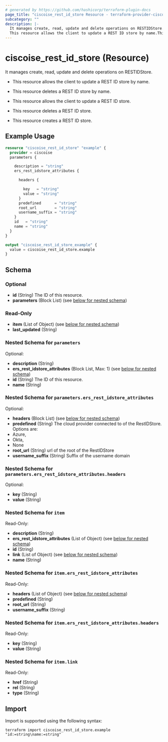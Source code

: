 ```yaml
---
# generated by https://github.com/hashicorp/terraform-plugin-docs
page_title: "ciscoise_rest_id_store Resource - terraform-provider-ciscoise"
subcategory: ""
description: |-
  It manages create, read, update and delete operations on RESTIDStore.
  This resource allows the client to update a REST ID store by name.This resource deletes a REST ID store by name.This resource allows the client to update a REST ID store.This resource deletes a REST ID store.This resource creates a REST ID store.
---
```


# ciscoise_rest_id_store (Resource)

It manages create, read, update and delete operations on RESTIDStore.

- This resource allows the client to update a REST ID store by name.

- This resource deletes a REST ID store by name.

- This resource allows the client to update a REST ID store.

- This resource deletes a REST ID store.

- This resource creates a REST ID store.

## Example Usage

```terraform
resource "ciscoise_rest_id_store" "example" {
  provider = ciscoise
  parameters {

    description = "string"
    ers_rest_idstore_attributes {

      headers {

        key   = "string"
        value = "string"
      }
      predefined      = "string"
      root_url        = "string"
      username_suffix = "string"
    }
    id   = "string"
    name = "string"
  }
}

output "ciscoise_rest_id_store_example" {
  value = ciscoise_rest_id_store.example
}
```

<!-- schema generated by tfplugindocs -->
## Schema

### Optional

- **id** (String) The ID of this resource.
- **parameters** (Block List) (see [below for nested schema](#nestedblock--parameters))

### Read-Only

- **item** (List of Object) (see [below for nested schema](#nestedatt--item))
- **last_updated** (String)

<a id="nestedblock--parameters"></a>
### Nested Schema for `parameters`

Optional:

- **description** (String)
- **ers_rest_idstore_attributes** (Block List, Max: 1) (see [below for nested schema](#nestedblock--parameters--ers_rest_idstore_attributes))
- **id** (String) The ID of this resource.
- **name** (String)

<a id="nestedblock--parameters--ers_rest_idstore_attributes"></a>
### Nested Schema for `parameters.ers_rest_idstore_attributes`

Optional:

- **headers** (Block List) (see [below for nested schema](#nestedblock--parameters--ers_rest_idstore_attributes--headers))
- **predefined** (String) The cloud provider connected to of the RestIDStore.
Options are:
- Azure,
- Okta,
- None
- **root_url** (String) url of the root of the RestIDStore
- **username_suffix** (String) Suffix of the username domain

<a id="nestedblock--parameters--ers_rest_idstore_attributes--headers"></a>
### Nested Schema for `parameters.ers_rest_idstore_attributes.headers`

Optional:

- **key** (String)
- **value** (String)




<a id="nestedatt--item"></a>
### Nested Schema for `item`

Read-Only:

- **description** (String)
- **ers_rest_idstore_attributes** (List of Object) (see [below for nested schema](#nestedobjatt--item--ers_rest_idstore_attributes))
- **id** (String)
- **link** (List of Object) (see [below for nested schema](#nestedobjatt--item--link))
- **name** (String)

<a id="nestedobjatt--item--ers_rest_idstore_attributes"></a>
### Nested Schema for `item.ers_rest_idstore_attributes`

Read-Only:

- **headers** (List of Object) (see [below for nested schema](#nestedobjatt--item--ers_rest_idstore_attributes--headers))
- **predefined** (String)
- **root_url** (String)
- **username_suffix** (String)

<a id="nestedobjatt--item--ers_rest_idstore_attributes--headers"></a>
### Nested Schema for `item.ers_rest_idstore_attributes.headers`

Read-Only:

- **key** (String)
- **value** (String)



<a id="nestedobjatt--item--link"></a>
### Nested Schema for `item.link`

Read-Only:

- **href** (String)
- **rel** (String)
- **type** (String)

## Import

Import is supported using the following syntax:

```shell
terraform import ciscoise_rest_id_store.example "id:=string\name:=string"
```
